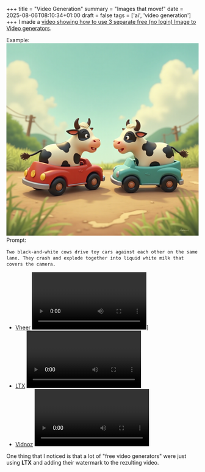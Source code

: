 +++
title = "Video Generation"
summary = "Images that move!"
date = 2025-08-06T08:10:34+01:00
draft = false
tags = ['ai', 'video generation']
+++
I made a [video showing how to use 3 separate free (no login) Image to Video generators](https://www.youtube.com/watch?v=7E8cTR_GsnE).

Example:
![input](input.png)
Prompt:
```
Two black-and-white cows drive toy cars against each other on the same lane. They crash and explode together into liquid white milk that covers the camera.
```

- [Vheer](www.vheer.com/app/image-to-video)
  ![(output)](Vheer.mp4)]
- [LTX](www.vheer.com/app/image-to-video)
  ![(output)](ltx.mp4)
- [Vidnoz](https://www.vidnoz.com/image-to-video-ai.html)
  ![(output)](vidnoz.mp4)

One thing that I noticed is that a lot of "free video generators" were just using **LTX** and adding their watermark to the rezulting video.
